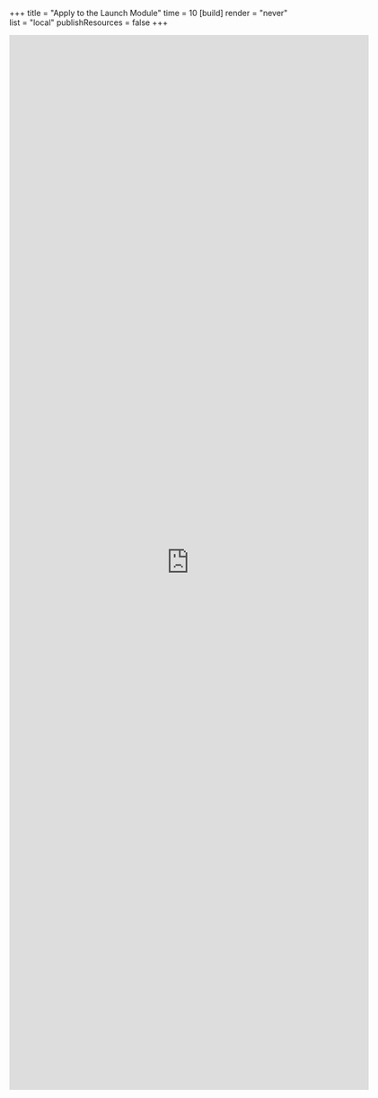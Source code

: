 +++
title = "Apply to the Launch Module"
time = 10
[build]
  render = "never"
  list = "local"
  publishResources = false
+++

<iframe src="https://docs.google.com/forms/d/e/1FAIpQLSeALGoPPaOWIKUC4_rwe77UfJOAnZR5Y38uGEfmohs4pANGKw/viewform?embedded=true" width="640" height="1880" frameborder="0" marginheight="0" marginwidth="0">Loading…</iframe>
